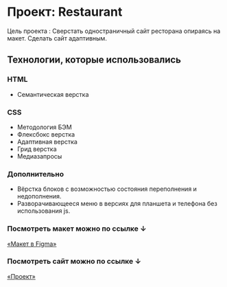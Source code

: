 # Проект: Restaurant

Цель проекта : Сверстать одностраничный сайт ресторана опираясь на макет. Сделать сайт адаптивным.

## Технологии, которые использовались

### HTML

- Семантическая верстка

### CSS

- Методология БЭМ
- Флексбокс верстка
- Адаптивная верстка
- Грид верстка
- Медиазапросы

### Дополнительно

- Вёрстка блоков с возможностью состояния переполнения и недополнения.
- Разворачивающееся меню в версиях для планшета и телефона без использования js.

### Посмотреть макет можно по ссылке ↓

[«Макет в Figma»](<https://www.figma.com/file/BuAEPdt6T4fOMnip64xw3U/Untitled-(Copy)-(Copy)-(Copy)?type=design&node-id=0%3A1&mode=design&t=4yc7tdIPesMco1dN-1>)

### Посмотреть сайт можно по ссылке ↓

[«Проект»](https://lone-firefly.github.io/Restaurant/)
